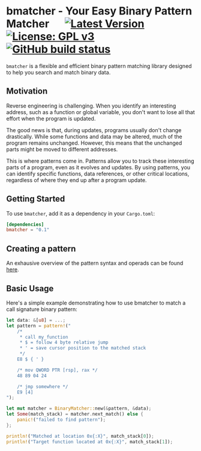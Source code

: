 # bmatcher - Your Easy Binary Pattern Matcher &emsp; [![Latest Version]][crates.io] [![License: GPL v3]](./LICENSE) [![GitHub build status]][actions]

[license: gpl v3]: https://img.shields.io/badge/License-GPLv3-blue.svg
[latest version]: https://img.shields.io/crates/v/bmatcher.svg
[crates.io]: https://crates.io/crates/bmatcher
[github build status]: https://github.com/WolverinDEV/bmatcher/workflows/Rust/badge.svg?branch=master
[actions]: https://github.com/WolverinDEV/bmatcher/actions?query=workflow%3ARust

`bmatcher` is a flexible and efficient binary pattern matching library designed to help you search and match binary data.

## Motivation

Reverse engineering is challenging. When you identify an interesting address, such as a function or global variable, you don't want to lose all that effort when the program is updated.

The good news is that, during updates, programs usually don't change drastically. While some functions and data may be altered, much of the program remains unchanged. However, this means that the unchanged parts might be moved to different addresses.

This is where patterns come in.
Patterns allow you to track these interesting parts of a program, even as it evolves and updates. By using patterns, you can identify specific functions, data references, or other critical locations, regardless of where they end up after a program update.

## Getting Started

To use `bmatcher`, add it as a dependency in your `Cargo.toml`:

```toml
[dependencies]
bmatcher = "0.1"
```

## Creating a pattern

An exhausive overview of the pattern syntax and operads can be found [here](./GRAMMA.MD).

## Basic Usage

Here's a simple example demonstrating how to use bmatcher to match a call signature binary pattern:

```rust
let data: &[u8] = ...;
let pattern = pattern!("
    /*
     * call my_function
     * $ = follow 4 byte relative jump
     * ' = save cursor position to the matched stack
     */
    E8 $ { ' }

    /* mov QWORD PTR [rsp], rax */
    48 89 04 24

    /* jmp somewhere */
    E9 [4]
");

let mut matcher = BinaryMatcher::new(&pattern, &data);
let Some(match_stack) = matcher.next_match() else {
    panic!("failed to find pattern");
};

println!("Matched at location 0x{:X}", match_stack[0]);
println!("Target function located at 0x{:X}", match_stack[1]);
```
